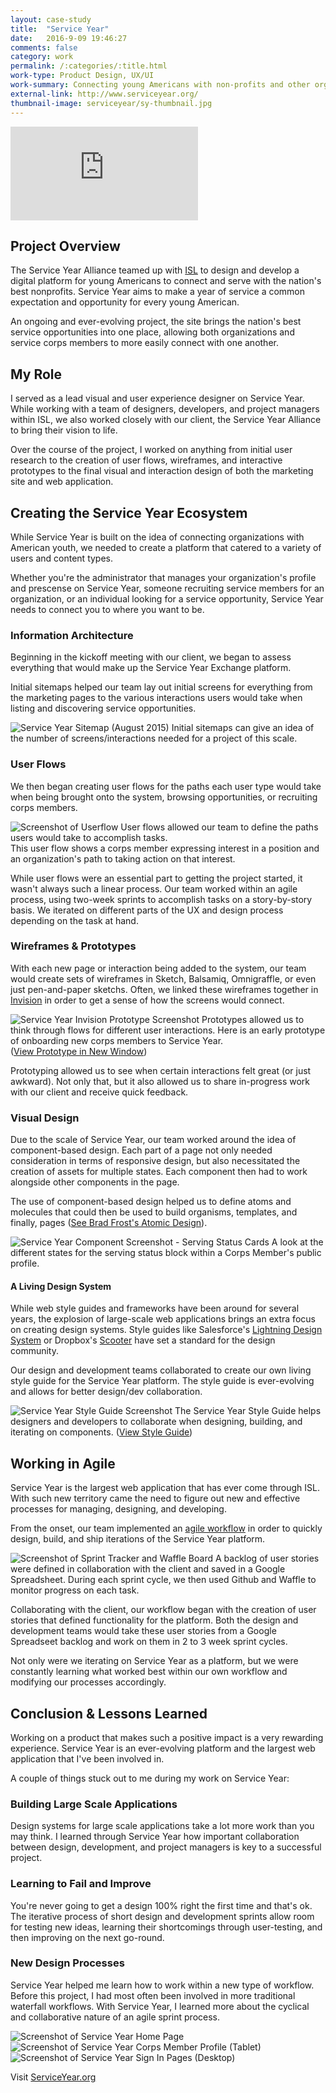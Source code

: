 ```yaml
---
layout: case-study
title:  "Service Year"
date:   2016-9-09 19:46:27
comments: false
category: work
permalink: /:categories/:title.html
work-type: Product Design, UX/UI
work-summary: Connecting young Americans with non-profits and other organizations, Service Year is the nation's online platform for national service opportunities.
external-link: http://www.serviceyear.org/
thumbnail-image: serviceyear/sy-thumbnail.jpg
---
```


<div class="grid grid--featured-image grid-mb">
	<div class="grid__item grid__item--full">
		<div class="video-container">
			<div class='embed-container'><iframe src='https://player.vimeo.com/video/181189760?color=00fbe6&title=0&byline=0&portrait=0' frameborder='0' webkitAllowFullScreen mozallowfullscreen allowFullScreen></iframe></div>
		</div>
	</div>
</div>


Project Overview
--------------------------------------------------------------------------
The Service Year Alliance teamed up with <a href='http://isl.co/' target="_blank" class="link--text-in-p">ISL</a> to design and develop a digital platform for young Americans to connect and serve with the nation's best nonprofits. Service Year aims to make a year of service a common expectation and opportunity for every young American.

An ongoing and ever-evolving project, the site brings the nation's best service opportunities into one place, allowing both organizations and service corps members to more easily connect with one another.

## My Role

I served as a lead visual and user experience designer on Service Year. While working with a team of designers, developers, and project managers within ISL, we also worked closely with our client, the Service Year Alliance to bring their vision to life.

Over the course of the project, I worked on anything from initial user research to the creation of user flows, wireframes, and interactive prototypes to the final visual and interaction design of both the marketing site and web application.


## Creating the Service Year Ecosystem

While Service Year is built on the idea of connecting organizations with American youth, we needed to create a platform that catered to a variety of users and content types.

Whether you're the administrator that manages your organization's profile and prescense on Service Year, someone recruiting service members for an organization, or an individual looking for a service opportunity, Service Year needs to connect you to where you want to be.

### Information Architecture

Beginning in the kickoff meeting with our client, we began to assess everything that would make up the Service Year Exchange platform. 

Initial sitemaps helped our team lay out initial screens for everything from the marketing pages to the various interactions users would take when listing and discovering service opportunities.

<div class="grid grid-mt">
	<div class="grid__item grid__item--full">
	    <img src="{{ site.url }}/assets/work/serviceyear/sy-site-map-august-2015.png" alt="Service Year Sitemap (August 2015)">
	    <span class="img-caption">Initial sitemaps can give an idea of the number of screens/interactions needed for a project of this scale.</span>
	</div> 
</div>

### User Flows

We then began creating user flows for the paths each user type would take when being brought onto the system, browsing opportunities, or recruiting corps members.

<div class="grid grid-mt grid-mb">
	<div class="grid__item grid__item--full">
	    <img src="{{ site.url }}/assets/work/serviceyear/org-enroll-corps-member-flow-5-11-16.png" alt="Screenshot of Userflow">
	    <span class="img-caption">User flows allowed our team to define the paths users would take to accomplish tasks.<br>This user flow shows a corps member expressing interest in a position and an organization's path to taking action on that interest.</span>
	</div> 
</div>


While user flows were an essential part to getting the project started, it wasn't always such a linear process. Our team worked within an agile process, using two-week sprints to accomplish tasks on a story-by-story basis. We iterated on different parts of the UX and design process depending on the task at hand.


### Wireframes & Prototypes

With each new page or interaction being added to the system, our team would create sets of wireframes in Sketch, Balsamiq, Omnigraffle, or even just pen-and-paper sketchs. Often, we linked these wireframes together in <a href='http://invisionapp.com' target="_blank" class="link--text-in-p">Invision</a> in order to get a sense of how the screens would connect. 

<div class="grid grid-mt grid-mb">
	<div class="grid__item grid__item--full">
		<img  src="{{ site.url }}/assets/work/serviceyear/sy-invision-screenshot.png" alt="Service Year Invision Prototype Screenshot">
		<span class="img-caption">
			Prototypes allowed us to think through flows for different user interactions. Here is an early prototype of onboarding new corps members to Service Year. 
			<br>
			(<a href='{{ site.url }}/assets/invision/sy-cm-onboarding-wireframe-prototype/index.html' target="_blank" class="link--text-in-p">View Prototype in New Window</a>)	
		</span>
	</div>
</div>

Prototyping allowed us to see when certain interactions felt great (or just awkward). Not only that, but it also allowed us to share in-progress work with our client and receive quick feedback.

### Visual Design

Due to the scale of Service Year, our team worked around the idea of component-based design. Each part of a page not only needed consideration in terms of responsive design, but also necessitated the creation of assets for multiple states. Each component then had to work alongside other components in the page.

The use of component-based design helped us to define atoms and molecules that could then be used to build organisms, templates, and finally, pages (<a href="http://bradfrost.com/blog/post/atomic-web-design/" target="_blank" class="link--text-in-p">See Brad Frost's Atomic Design</a>).


<div class="grid grid-mt ">
	<div class="grid__item grid__item--full no-shadow">
	    <img  src="{{ site.url }}/assets/work/serviceyear/sy-narrative-components.jpg" alt="Service Year Component Screenshot - Serving Status Cards">
	    <span class="img-caption">
	    	A look at the different states for the serving status block within a Corps Member's public profile.
	    </span>
	</div> 
</div>

#### A Living Design System

While web style guides and frameworks have been around for several years, the explosion of large-scale web applications brings an extra focus on creating design systems. Style guides like Salesforce's <a href='https://www.lightningdesignsystem.com/' target="_blank" class="link--text-in-p">Lightning Design System</a> or Dropbox's <a href='http://dropbox.github.io/scooter/' target="_blank" class="link--text-in-p">Scooter</a> have set a standard for the design community.

Our design and development teams collaborated to create our own living style guide for the Service Year platform. The style guide is ever-evolving and allows for better design/dev collaboration.

<div class="grid grid-mt">
	<div class="grid__item grid__item--full">
		<img  src="{{ site.url }}/assets/work/serviceyear/sy-style-guide.png" alt="Service Year Style Guide Screenshot">
		<span class="img-caption">
			The Service Year Style Guide helps designers and developers to collaborate when designing, building, and iterating on components. (<a href='https://serviceyear.org/styleguide/index.html' target="_blank" class="link--text-in-p">View Style Guide</a>)
		</span>
	</div>
</div>

## Working in Agile

Service Year is the largest web application that has ever come through ISL. With such new territory came the need to figure out new and effective processes for managing, designing, and developing.

From the onset, our team implemented an <a href='http://agilemanifesto.org/' target="_blank" class="link--text-in-p">agile workflow</a> in order to quickly design, build, and ship iterations of the Service Year platform. 

<div class="grid grid-mt grid-mb">
	<div class="grid__item grid__item--full no-shadow">
		<img  src="{{ site.url }}/assets/work/serviceyear/sy-sprint-tracker-and-waffle.jpg" alt="Screenshot of Sprint Tracker and Waffle Board">
		<span class="img-caption">
			A backlog of user stories were defined in collaboration with the client and saved in a Google Spreadsheet. During each sprint cycle, we then used Github and Waffle to monitor progress on each task.
		</span>
	</div>
</div>

Collaborating with the client, our workflow began with the creation of user stories that defined functionality for the platform. Both the design and development teams would take these user stories from a Google Spreadseet backlog and work on them in 2 to 3 week sprint cycles.

Not only were we iterating on Service Year as a platform, but we were constantly learning what worked best within our own workflow and modifying our processes accordingly.

<div class="fin-tip">		
</div>

<h2 class="text-center">
	Conclusion &amp; Lessons Learned
</h2>

Working on a product that makes such a positive impact is a very rewarding experience. Service Year is an ever-evolving platform and the largest web application that I've been involved in. 

A couple of things stuck out to me during my work on Service Year:

### Building Large Scale Applications

Design systems for large scale applications take a lot more work than you may think. I learned through Service Year how important collaboration between design, development, and project managers is key to a successful project.

### Learning to Fail and Improve

You're never going to get a design 100% right the first time and that's ok. The iterative process of short design and development sprints allow room for testing new ideas, learning their shortcomings through user-testing, and then improving on the next go-round.

### New Design Processes

Service Year helped me learn how to work within a new type of workflow. Before this project, I had most often been involved in more traditional waterfall workflows. With Service Year, I learned more about the cyclical and collaborative nature of an agile sprint process.


<div class="grid grid-mt">
	<div class="grid__item grid__item--full">
	    <img  src="{{ site.url }}/assets/work/serviceyear/sy-homepage.jpg" alt="Screenshot of Service Year Home Page">
	</div>
</div>

<div class="grid grid-mb">
	<div class="grid__item grid__item--half no-shadow ">
		 <img  src="{{ site.url }}/assets/work/serviceyear/sy-comps-profile-tablet.jpg" alt="Screenshot of Service Year Corps Member Profile (Tablet)">
	</div>
	<div class="grid__item grid__item--half no-shadow end">
	    <img  src="{{ site.url }}/assets/work/serviceyear/sy-comps-sign-in.jpg" alt="Screenshot of Service Year Sign In Pages (Desktop)">
	</div> 
</div>
 


<div class="text--centered">
	<p>
		Visit <a href="https://serviceyear.org/" target="_blank" class="link--text-in-p">ServiceYear.org</a>
	</p>
</div>



